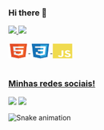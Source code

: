 ### Hi there 👋
<div>
  <a href="https://github.com/Thaayy7">
  <img height="180em" src="![Anurag's GitHub stats](https://github-readme-stats.vercel.app/api?username=anuraghazra&show_icons=true&theme=dracula)"/>
  <img height="180em" src="https://github-readme-stats.vercel.app/api/top-langs/?username=Thaayy7&layout=compact&langs_count=6&theme=radical"/>
</div>
<div style="display: inline_block"><br>
  <img align="center" alt="HTML" height="30" width="40" src="https://raw.githubusercontent.com/devicons/devicon/master/icons/html5/html5-original.svg">
  <img align="center" alt="CSS" height="30" width="40" src="https://raw.githubusercontent.com/devicons/devicon/master/icons/css3/css3-original.svg">
  <img align="center" alt="Js" height="30" width="40" src="https://raw.githubusercontent.com/devicons/devicon/master/icons/javascript/javascript-plain.svg">
</div>
 
 <br>
 
  ### Minhas redes sociais!
 
<div> 
  
  <a href="https://www.instagram.com/thaayyy7/" target="_blank"><img src="https://img.shields.io/badge/-Instagram-%23E4405F?style=for-the-badge&logo=instagram&logoColor=white" target="_blank"></a>
  <a href="https://www.linkedin.com/in/thaynara-araujo-moreira-a2741b264/" target="_blank"><img src="https://img.shields.io/badge/-Linkedin-%23E4405F?style=for-the-badge&logo=Linkedin&logoColor=white" target="_blank"></a>
 
  ![Snake animation](https://github.com/Thaayy7/Thaayy7/blob/output/github-contribution-grid-snake.svg)

</div>
